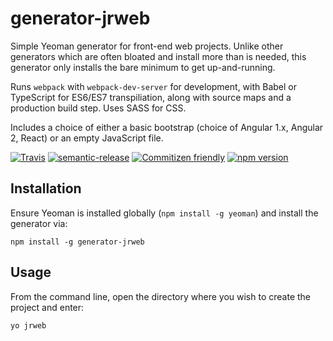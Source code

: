 # generator-jrweb

Simple Yeoman generator for front-end web projects. Unlike other generators which are often bloated and install more than
is needed, this generator only installs the bare minimum to get up-and-running.

Runs `webpack` with `webpack-dev-server` for development, with Babel or TypeScript for ES6/ES7 transpiliation,
along with source maps and a production build step. Uses SASS for CSS.

Includes a choice of either a basic bootstrap (choice of Angular 1.x, Angular 2, React) or an empty JavaScript file.

[![Travis](https://img.shields.io/travis/jrwebdev/generator-jrweb.svg)](https://travis-ci.org/jrwebdev/generator-jrweb)
[![semantic-release](https://img.shields.io/badge/%20%20%F0%9F%93%A6%F0%9F%9A%80-semantic--release-e10079.svg)](https://github.com/semantic-release/semantic-release)
[![Commitizen friendly](https://img.shields.io/badge/commitizen-friendly-brightgreen.svg)](http://commitizen.github.io/cz-cli/)
[![npm version](https://badge.fury.io/js/generator-jrweb.svg)](https://badge.fury.io/js/generator-jrweb)

## Installation

Ensure Yeoman is installed globally (`npm install -g yeoman`) and install the generator via:

```npm install -g generator-jrweb```

## Usage

From the command line, open the directory where you wish to create the project and enter:

```yo jrweb```